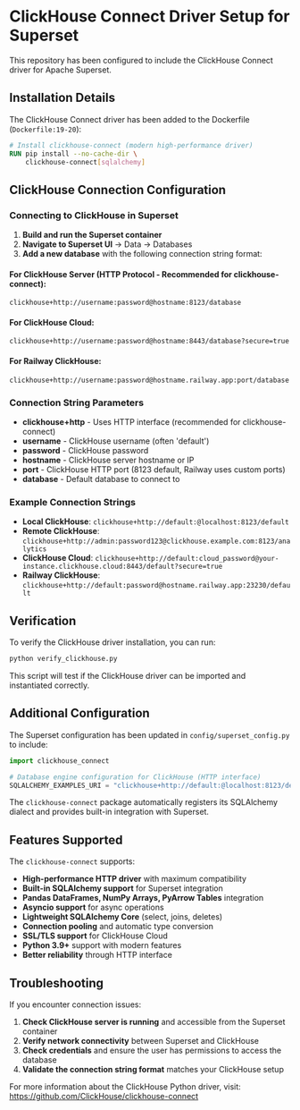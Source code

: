 # ClickHouse Connect Driver Setup for Superset

This repository has been configured to include the ClickHouse Connect driver for Apache Superset.

## Installation Details

The ClickHouse Connect driver has been added to the Dockerfile (`Dockerfile:19-20`):

```dockerfile
# Install clickhouse-connect (modern high-performance driver)
RUN pip install --no-cache-dir \
    clickhouse-connect[sqlalchemy]
```

## ClickHouse Connection Configuration

### Connecting to ClickHouse in Superset

1. **Build and run the Superset container**
2. **Navigate to Superset UI** → Data → Databases
3. **Add a new database** with the following connection string format:

#### For ClickHouse Server (HTTP Protocol - Recommended for clickhouse-connect):
```
clickhouse+http://username:password@hostname:8123/database
```

#### For ClickHouse Cloud:
```
clickhouse+http://username:password@hostname:8443/database?secure=true
```

#### For Railway ClickHouse:
```
clickhouse+http://username:password@hostname.railway.app:port/database
```

### Connection String Parameters

- **clickhouse+http** - Uses HTTP interface (recommended for clickhouse-connect)
- **username** - ClickHouse username (often 'default')
- **password** - ClickHouse password
- **hostname** - ClickHouse server hostname or IP
- **port** - ClickHouse HTTP port (8123 default, Railway uses custom ports)
- **database** - Default database to connect to

### Example Connection Strings

- **Local ClickHouse**: `clickhouse+http://default:@localhost:8123/default`
- **Remote ClickHouse**: `clickhouse+http://admin:password123@clickhouse.example.com:8123/analytics`
- **ClickHouse Cloud**: `clickhouse+http://default:cloud_password@your-instance.clickhouse.cloud:8443/default?secure=true`
- **Railway ClickHouse**: `clickhouse+http://default:password@hostname.railway.app:23230/default`

## Verification

To verify the ClickHouse driver installation, you can run:

```bash
python verify_clickhouse.py
```

This script will test if the ClickHouse driver can be imported and instantiated correctly.

## Additional Configuration

The Superset configuration has been updated in `config/superset_config.py` to include:

```python
import clickhouse_connect

# Database engine configuration for ClickHouse (HTTP interface)
SQLALCHEMY_EXAMPLES_URI = "clickhouse+http://default:@localhost:8123/default"
```

The `clickhouse-connect` package automatically registers its SQLAlchemy dialect and provides built-in integration with Superset.

## Features Supported

The `clickhouse-connect` supports:

- **High-performance HTTP driver** with maximum compatibility
- **Built-in SQLAlchemy support** for Superset integration
- **Pandas DataFrames, NumPy Arrays, PyArrow Tables** integration
- **Asyncio support** for async operations
- **Lightweight SQLAlchemy Core** (select, joins, deletes)
- **Connection pooling** and automatic type conversion
- **SSL/TLS support** for ClickHouse Cloud
- **Python 3.9+** support with modern features
- **Better reliability** through HTTP interface

## Troubleshooting

If you encounter connection issues:

1. **Check ClickHouse server is running** and accessible from the Superset container
2. **Verify network connectivity** between Superset and ClickHouse
3. **Check credentials** and ensure the user has permissions to access the database
4. **Validate the connection string format** matches your ClickHouse setup

For more information about the ClickHouse Python driver, visit:
https://github.com/ClickHouse/clickhouse-connect